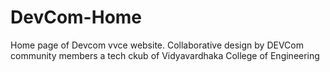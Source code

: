 # DevCom-Home
Home page of Devcom vvce website. Collaborative design by DEVCom community members a tech ckub of Vidyavardhaka College of Engineering
